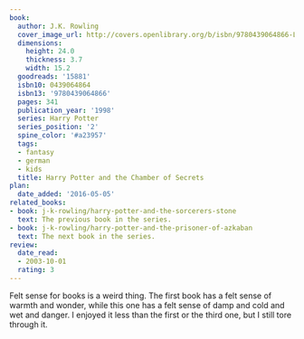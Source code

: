 ```yaml
---
book:
  author: J.K. Rowling
  cover_image_url: http://covers.openlibrary.org/b/isbn/9780439064866-L.jpg
  dimensions:
    height: 24.0
    thickness: 3.7
    width: 15.2
  goodreads: '15881'
  isbn10: 0439064864
  isbn13: '9780439064866'
  pages: 341
  publication_year: '1998'
  series: Harry Potter
  series_position: '2'
  spine_color: '#a23957'
  tags:
  - fantasy
  - german
  - kids
  title: Harry Potter and the Chamber of Secrets
plan:
  date_added: '2016-05-05'
related_books:
- book: j-k-rowling/harry-potter-and-the-sorcerers-stone
  text: The previous book in the series.
- book: j-k-rowling/harry-potter-and-the-prisoner-of-azkaban
  text: The next book in the series.
review:
  date_read:
  - 2003-10-01
  rating: 3
---
```


Felt sense for books is a weird thing. The first book has a felt sense of warmth and wonder, while this one has a felt
sense of damp and cold and wet and danger. I enjoyed it less than the first or the third one, but I still tore through
it.
